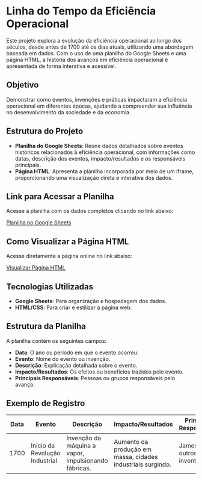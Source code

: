 # Linha do Tempo da Eficiência Operacional
 
Este projeto explora a evolução da eficiência operacional ao longo dos séculos, desde antes de 1700 até os dias atuais, utilizando uma abordagem baseada em dados. Com o uso de uma planilha do Google Sheets e uma página HTML, a história dos avanços em eficiência operacional é apresentada de forma interativa e acessível.
 
## Objetivo
 
Demonstrar como eventos, invenções e práticas impactaram a eficiência operacional em diferentes épocas, ajudando a compreender sua influência no desenvolvimento da sociedade e da economia.
 
## Estrutura do Projeto
 
- **Planilha do Google Sheets**: Reúne dados detalhados sobre eventos históricos relacionados à eficiência operacional, com informações como datas, descrição dos eventos, impacto/resultados e os responsáveis principais.
- **Página HTML**: Apresenta a planilha incorporada por meio de um iframe, proporcionando uma visualização direta e interativa dos dados.
 
## Link para Acessar a Planilha
 
Acesse a planilha com os dados completos clicando no link abaixo:
 
[Planilha no Google Sheets](https://docs.google.com/spreadsheets/d/1Hos_sywsV4JL0V8yITatWsN-zZ5E7F5XaKm274Ubmn0/edit?usp=sharing)

## Como Visualizar a Página HTML
 
Acesse diretamente a página online no link abaixo:
 
[Visualizar Página HTML](https://lysciprianno.github.io/iFrame/)
 
 ## Tecnologias Utilizadas
 
- **Google Sheets**: Para organização e hospedagem dos dados.
- **HTML/CSS**: Para criar e estilizar a página web.
 
## Estrutura da Planilha
 
A planilha contém os seguintes campos:
 
- **Data**: O ano ou período em que o evento ocorreu.
- **Evento**: Nome do evento ou invenção.
- **Descrição**: Explicação detalhada sobre o evento.
- **Impacto/Resultados**: Os efeitos ou benefícios trazidos pelo evento.
- **Principais Responsáveis**: Pessoas ou grupos responsáveis pelo avanço.
 
## Exemplo de Registro
 
| Data   | Evento                              | Descrição                                                      | Impacto/Resultados                                         | Principais Responsáveis            |
|--------|------------------------------------|----------------------------------------------------------------|------------------------------------------------------------|-------------------------------------|
| 1700   | Início da Revolução Industrial     | Invenção da máquina a vapor, impulsionando fábricas.          | Aumento da produção em massa, cidades industriais surgindo.| James Watt e outros inventores.     |
 
